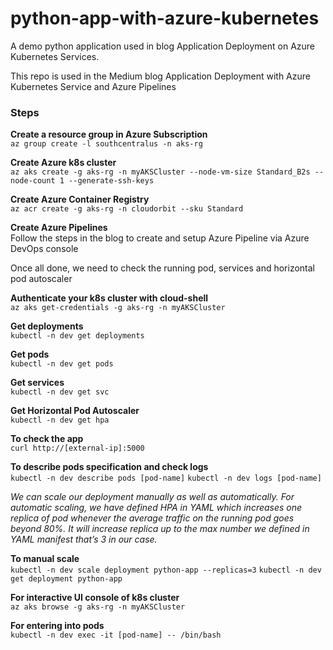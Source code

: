 # python-app-with-azure-kubernetes
A demo python application used in blog Application Deployment on Azure Kubernetes Services.

This repo is used in the Medium blog Application Deployment with Azure Kubernetes Service and Azure Pipelines

### Steps

**Create a resource group in Azure Subscription**<br>
`az group create -l southcentralus -n aks-rg `

**Create Azure k8s cluster**<br>
`az aks create -g aks-rg -n myAKSCluster --node-vm-size Standard_B2s --node-count 1 --generate-ssh-keys`

**Create Azure Container Registry**<br>
`az acr create -g aks-rg -n cloudorbit --sku Standard`

**Create Azure Pipelines**<br>
Follow the steps in the blog to create and setup Azure Pipeline via Azure DevOps console<br>

Once all done, we need to check the running pod, services and horizontal pod autoscaler<br>

**Authenticate your k8s cluster with cloud-shell**<br>
`az aks get-credentials -g aks-rg -n myAKSCluster`

**Get deployments**<br>
`kubectl -n dev get deployments`

**Get pods**<br>
`kubectl -n dev get pods`

**Get services**<br>
`kubectl -n dev get svc`

**Get Horizontal Pod Autoscaler**<br>
`kubectl -n dev get hpa`

**To check the app**<br>
`curl http://[external-ip]:5000`

**To describe pods specification and check logs**<br>
`kubectl -n dev describe pods [pod-name]`
`kubectl -n dev logs [pod-name]`

*We can scale our deployment manually as well as automatically. For automatic scaling, we have defined HPA in YAML which increases one replica of pod whenever the average traffic on the running pod goes beyond 80%. It will increase replica up to the max number we defined in YAML manifest that’s 3 in our case.*

**To manual scale**<br>
`kubectl -n dev scale deployment python-app --replicas=3`
`kubectl -n dev get deployment python-app`

**For interactive UI console of k8s cluster**<br>
`az aks browse -g aks-rg -n myAKSCluster`

**For entering into pods**<br>
`kubectl -n dev exec -it [pod-name] -- /bin/bash`
